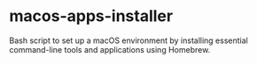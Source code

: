 # macos-apps-installer
Bash script to set up a macOS environment by installing essential command-line tools and applications using Homebrew.
